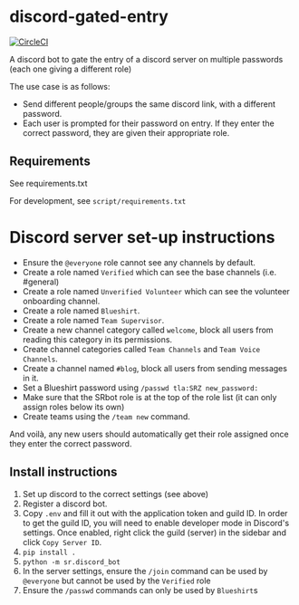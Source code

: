 # discord-gated-entry

[![CircleCI](https://circleci.com/gh/srobo/discord-gated-entry.svg?style=svg)](https://circleci.com/gh/srobo/discord-gated-entry)

A discord bot to gate the entry of a discord server on multiple passwords (each one giving a different role)

The use case is as follows:

- Send different people/groups the same discord link, with a different password.
- Each user is prompted for their password on entry. If they enter the correct password, they are given their appropriate role.

## Requirements

See requirements.txt

For development, see `script/requirements.txt`

# Discord server set-up instructions

- Ensure the `@everyone` role cannot see any channels by default.
- Create a role named `Verified` which can see the base channels (i.e. #general)
- Create a role named `Unverified Volunteer` which can see the volunteer onboarding channel.
- Create a role named `Blueshirt`.
- Create a role named `Team Supervisor`.
- Create a new channel category called `welcome`, block all users from reading this category in its permissions.
- Create channel categories called `Team Channels` and `Team Voice Channels`.
- Create a channel named `#blog`, block all users from sending messages in it.
- Set a Blueshirt password using `/passwd tla:SRZ new_password:`
- Make sure that the SRbot role is at the top of the role list (it can only assign roles below its own)
- Create teams using the `/team new` command.

And voilà, any new users should automatically get their role assigned once they enter the correct password.

## Install instructions

1. Set up discord to the correct settings (see above)
2. Register a discord bot.
3. Copy `.env` and fill it out with the application token and guild ID. In order to get the guild ID, you will need to enable developer mode in Discord's settings. Once enabled, right click the guild (server) in the sidebar and click `Copy Server ID`.
4. `pip install .`
5. `python -m sr.discord_bot`
6. In the server settings, ensure the `/join` command can be used by `@everyone` but cannot be used by the `Verified` role
7. Ensure the `/passwd` commands can only be used by `Blueshirt`s
